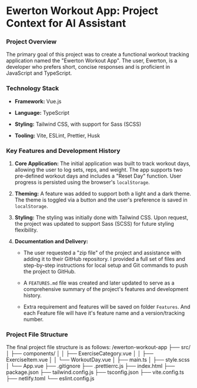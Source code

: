 # Ewerton Workout App: Project Context for AI Assistant

### Project Overview

The primary goal of this project was to create a functional workout tracking application named the "Ewerton Workout App". The user, Ewerton, is a developer who prefers short, concise responses and is proficient in JavaScript and TypeScript.

### Technology Stack

- **Framework:** Vue.js

- **Language:** TypeScript

- **Styling:** Tailwind CSS, with support for Sass (SCSS)

- **Tooling:** Vite, ESLint, Prettier, Husk

### Key Features and Development History

1. **Core Application:** The initial application was built to track workout days, allowing the user to log sets, reps, and weight. The app supports two pre-defined workout days and includes a "Reset Day" function. User progress is persisted using the browser's `localStorage`.

2. **Theming:** A feature was added to support both a light and a dark theme. The theme is toggled via a button and the user's preference is saved in `localStorage`.

3. **Styling:** The styling was initially done with Tailwind CSS. Upon request, the project was updated to support Sass (SCSS) for future styling flexibility.

4. **Documentation and Delivery:**
   - The user requested a "zip file" of the project and assistance with adding it to their GitHub repository. I provided a full set of files and step-by-step instructions for local setup and Git commands to push the project to GitHub.

   - A `FEATURES.md` file was created and later updated to serve as a comprehensive summary of the project's features and development history.

   - Extra requirement and features will be saved on folder `Features`. And each Feature file will have it's feature name and a version/tracking number.

### Project File Structure

The final project file structure is as follows:
/ewerton-workout-app
├── src/
│ ├── components/
│ │ ├── ExerciseCategory.vue
│ │ ├── ExerciseItem.vue
│ │ └── WorkoutDay.vue
│ ├── main.ts
│ ├── style.scss
│ └── App.vue
├── .gitignore
├── .prettierrc.js
├── index.html
├── package.json
├── tailwind.config.js
├── tsconfig.json
├── vite.config.ts
├── netlify.toml
└── eslint.config.js
